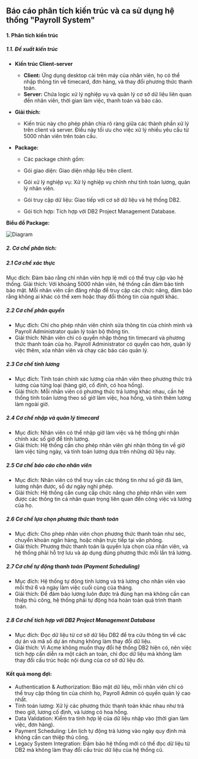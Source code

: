 ## Báo cáo phân tích kiến trúc và ca sử dụng hệ thống "Payroll System"

#### 1. Phân tích kiến trúc

 ##### 1.1. Đề xuất kiến trúc

 - **Kiến trúc Client-server**
   - **Client:** Ứng dụng desktop cài trên máy của nhân viên, họ có thể nhập thông tin về timecard, đơn hàng, và thay đổi phương thức thanh toán.
   - **Server:** Chứa logic xử lý nghiệp vụ và quản lý cơ sở dữ liệu liên quan đến nhân viên, thời gian làm việc, thanh toán và báo cáo.

 - **Giải thích:**
   
   - Kiến trúc này cho phép phân chia rõ ràng giữa các thành phần xử lý trên client và server. Điều này tối ưu cho việc xử lý nhiều yêu cầu từ 5000 nhân viên trên toàn cầu.
     
 - **Package:**
   
   - Các package chính gồm:
     
    - Gói giao diện: Giao diện nhập liệu trên client.
    - Gói xử lý nghiệp vụ: Xử lý nghiệp vụ chính như tính toán lương, quản lý nhân viên.
    - Gói truy cập dữ liệu: Giao tiếp với cơ sở dữ liệu và hệ thống DB2.
    - Gói tích hợp: Tích hợp với DB2 Project Management Database.

 **Biểu đồ Package:**
 
![Diagram](https://www.planttext.com/api/plantuml/png/d9GnIyD068Rt_8gFJ3eKmT51IbkeOYaAiRWUQSWTffUGD4AHJWuE8kZWu5XB5o5OSCiX3f7-Z_i5_WNlMjeclOIctlgztyFxtht9B_kk1dtazyEUetd8l4Qs1Ve9P_TWOCwUgGtdQE2xZgF3hGRYh4JDv9D0ao0N6aJeAUnTdkulLVAO3Wg2kM8XQEFaZNP8yavJec6X_2BayPWQFcSFYdwevNYvuYo2Ll85RHjBWWSTpYQgeuOWcbZEZ2IYk3MRpaOYPx6dzKAf22a-wLacyhlbn1XHRBZ9I6NdnZNyS01r7aUUX7n0IsOErRXds9NpnRXKWCn6YGnP_QunaiZ481etzbJlDSvUwpWSS7P7VvuuUo6Dsc4HDxTfbSfnqOCVWHx8odJ5WDhw1YDTlnqX1T8ifItkgKCiAWasPuzaXztLc_ndT_q-sUqDnCgVN2_ga20uisbuq9TTlE7nX2fEbbOLJ3h4DiZQiuh9v550soucls62D8UOylFIDL6mgaMxyX_v1m00__y30000)

##### 2. Cơ chế phân tích:

 ##### 2.1 Cơ chế xác thực 
 
Mục đích: Đảm bảo rằng chỉ nhân viên hợp lệ mới có thể truy cập vào hệ thống.
Giải thích: Với khoảng 5000 nhân viên, hệ thống cần đảm bảo tính bảo mật. Mỗi nhân viên cần đăng nhập để truy cập các chức năng, đảm bảo rằng không ai khác có thể xem hoặc thay đổi thông tin của người khác.
 
 ##### 2.2 Cơ chế phân quyền
 
  - Mục đích: Chỉ cho phép nhân viên chỉnh sửa thông tin của chính mình và Payroll Administrator quản lý toàn bộ thông tin.
  - Giải thích: Nhân viên chỉ có quyền nhập thông tin timecard và phương thức thanh toán của họ. Payroll Administrator có quyền cao hơn, quản lý việc thêm, xóa nhân viên và chạy các báo cáo quản lý.
 
 ##### 2.3 Cơ chế tính lương
 
  - Mục đích: Tính toán chính xác lương của nhân viên theo phương thức trả lương của từng loại (hàng giờ, cố định, có hoa hồng).
  - Giải thích: Mỗi nhân viên có phương thức trả lương khác nhau, cần hệ thống tính toán lương theo số giờ làm việc, hoa hồng, và tính thêm lương làm ngoài giờ.
 
 ##### 2.4 Cơ chế nhập và quản lý timecard
 
  - Mục đích: Nhân viên có thể nhập giờ làm việc và hệ thống ghi nhận chính xác số giờ để tính lương.
  - Giải thích: Hệ thống cần cho phép nhân viên ghi nhận thông tin về giờ làm việc từng ngày, và tính toán lương dựa trên những dữ liệu này.

 ##### 2.5 Cơ chế báo cáo cho nhân viên
 
  - Mục đích: Nhân viên có thể truy vấn các thông tin như số giờ đã làm, lương nhận được, số dư ngày nghỉ phép.
  - Giải thích: Hệ thống cần cung cấp chức năng cho phép nhân viên xem được các thông tin cá nhân quan trọng liên quan đến công việc và lương của họ.
 
 ##### 2.6 Cơ chế lựa chọn phương thức thanh toán
 
  - Mục đích: Cho phép nhân viên chọn phương thức thanh toán như séc, chuyển khoản ngân hàng, hoặc nhận trực tiếp tại văn phòng.
  - Giải thích: Phương thức thanh toán là quyền lựa chọn của nhân viên, và hệ thống phải hỗ trợ lưu và áp dụng đúng phương thức mỗi lần trả lương.
 
 ##### 2.7 Cơ chế tự động thanh toán (Payment Scheduling)
 
  - Mục đích: Hệ thống tự động tính lương và trả lương cho nhân viên vào mỗi thứ 6 và ngày làm việc cuối cùng của tháng.
  - Giải thích: Để đảm bảo lương luôn được trả đúng hạn mà không cần can thiệp thủ công, hệ thống phải tự động hóa hoàn toàn quá trình thanh toán.
 
 ##### 2.8 Cơ chế tích hợp với DB2 Project Management Database
 
  - Mục đích: Đọc dữ liệu từ cơ sở dữ liệu DB2 để tra cứu thông tin về các dự án và mã số dự án nhưng không làm thay đổi dữ liệu.
  - Giải thích: Vì Acme không muốn thay đổi hệ thống DB2 hiện có, nên việc tích hợp cần diễn ra một cách an toàn, chỉ đọc dữ liệu mà không làm thay đổi cấu trúc hoặc nội dung của cơ sở dữ liệu đó.

 #### Kết quả mong đợi:

 - Authentication & Authorization: Bảo mật dữ liệu, mỗi nhân viên chỉ có thể truy cập thông tin của chính họ, Payroll Admin có quyền quản lý cao nhất.
 - Tính toán lương: Xử lý các phương thức thanh toán khác nhau như trả theo giờ, lương cố định, và lương có hoa hồng.
 - Data Validation: Kiểm tra tính hợp lệ của dữ liệu nhập vào (thời gian làm việc, đơn hàng).
 - Payment Scheduling: Lên lịch tự động trả lương vào ngày quy định mà không cần can thiệp thủ công.
 - Legacy System Integration: Đảm bảo hệ thống mới có thể đọc dữ liệu từ DB2 mà không làm thay đổi cấu trúc dữ liệu của hệ thống cũ.
 
